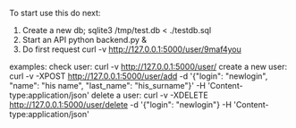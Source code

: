 To start use this do next:
1. Create a new db;
    sqlite3 /tmp/test.db < ./testdb.sql
2. Start an API
    python backend.py &
2. Do first request
    curl -v http://127.0.0.1:5000/user/9maf4you


examples:
    check user:
        curl -v http://127.0.0.1:5000/user/<username>
    create a new user:
        curl -v -XPOST http://127.0.0.1:5000/user/add -d '{"login": "newlogin", "name": "his name", "last_name": "his_surname"}' -H 'Content-type:application/json'
    delete a user:
        curl -v -XDELETE http://127.0.0.1:5000/user/delete -d '{"login": "newlogin"} -H 'Content-type:application/json'
